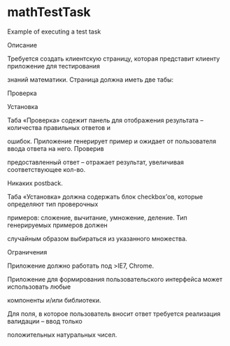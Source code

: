 # mathTestTask
Example of executing a test task

Описание

Требуется создать клиентскую страницу, которая представит клиенту приложение для тестирования 

знаний математики. Страница должна иметь две табы:

   Проверка

   Установка

Таба «Проверка» содежит панель для отображения результата – количества правильных ответов и 

ошибок. Приложение генерирует пример и ожидает от пользователя ввода ответа на него. Проверив 

предоставленный ответ – отражает результат, увеличивая соответствующее кол-во.

Никаких postback.

Таба «Установка» должна содержать блок checkbox’ов, которые определяют тип проверочных 

примеров: сложение, вычитание, умножение, деление. Тип генерируемых примеров должен 

случайным образом выбираться из указанного множества.

Ограничения

Приложение должно работать под >IE7, Chrome.

Приложение для формирования пользовательского интерфейса может использовать любые 

компоненты и/или библиотеки.

Для поля, в которое пользователь вносит ответ требуется реализация валидации – ввод только 

положительных натуральных чисел.
